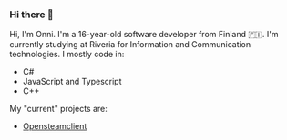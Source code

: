 ### Hi there 👋

<!--
**20PercentRendered/20PercentRendered** is a ✨ _special_ ✨ repository because its `README.md` (this file) appears on your GitHub profile.

Here are some ideas to get you started:

- 🔭 I’m currently working on ...
- 🌱 I’m currently learning ...
- 👯 I’m looking to collaborate on ...
- 🤔 I’m looking for help with ...
- 💬 Ask me about ...
- 📫 How to reach me: ...
- 😄 Pronouns: ...
- ⚡ Fun fact: ...
-->
Hi, I'm Onni. I'm a 16-year-old software developer from Finland 🇫🇮.
I'm currently studying at Riveria for Information and Communication technologies.
I mostly code in:
- C#
- JavaScript and Typescript
- C++

My "current" projects are:
- [Opensteamclient](https://github.com/20PercentRendered/opensteamclient)


